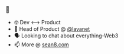 ### 👋

- 🤓 Dev <--> Product
- 🧳 Head of Product @ [@lavanet](https://github.com/lavanet/lava)
- 🗣️ Looking to chat about everything-Web3
- 📫  More @ [sean8.com](https://sean8.com)
